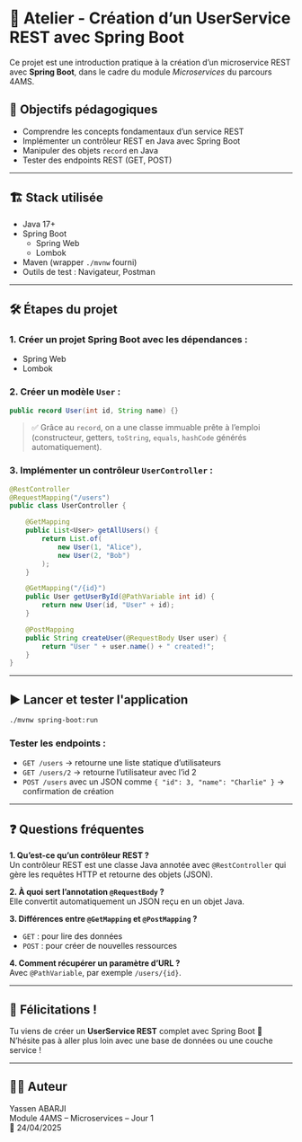 # 🧪 Atelier - Création d’un UserService REST avec Spring Boot

Ce projet est une introduction pratique à la création d’un microservice REST avec **Spring Boot**, dans le cadre du module _Microservices_ du parcours 4AMS.

## 🎯 Objectifs pédagogiques

- Comprendre les concepts fondamentaux d’un service REST
- Implémenter un contrôleur REST en Java avec Spring Boot
- Manipuler des objets `record` en Java
- Tester des endpoints REST (GET, POST)

---

## 🏗️ Stack utilisée

- Java 17+
- Spring Boot
  - Spring Web
  - Lombok
- Maven (wrapper `./mvnw` fourni)
- Outils de test : Navigateur, Postman

---

## 🛠️ Étapes du projet

### 1. Créer un projet Spring Boot avec les dépendances :

- Spring Web
- Lombok

### 2. Créer un modèle `User` :

```java
public record User(int id, String name) {}
```

> ✅ Grâce au `record`, on a une classe immuable prête à l’emploi (constructeur, getters, `toString`, `equals`, `hashCode` générés automatiquement).

### 3. Implémenter un contrôleur `UserController` :

```java
@RestController
@RequestMapping("/users")
public class UserController {

    @GetMapping
    public List<User> getAllUsers() {
        return List.of(
            new User(1, "Alice"),
            new User(2, "Bob")
        );
    }

    @GetMapping("/{id}")
    public User getUserById(@PathVariable int id) {
        return new User(id, "User" + id);
    }

    @PostMapping
    public String createUser(@RequestBody User user) {
        return "User " + user.name() + " created!";
    }
}
```

---

## ▶️ Lancer et tester l'application

```bash
./mvnw spring-boot:run
```

### Tester les endpoints :

- `GET /users` → retourne une liste statique d’utilisateurs
- `GET /users/2` → retourne l’utilisateur avec l’id 2
- `POST /users` avec un JSON comme `{ "id": 3, "name": "Charlie" }` → confirmation de création

---

## ❓ Questions fréquentes

**1. Qu’est-ce qu’un contrôleur REST ?**  
Un contrôleur REST est une classe Java annotée avec `@RestController` qui gère les requêtes HTTP et retourne des objets (JSON).

**2. À quoi sert l’annotation `@RequestBody` ?**  
Elle convertit automatiquement un JSON reçu en un objet Java.

**3. Différences entre `@GetMapping` et `@PostMapping` ?**

- `GET` : pour lire des données
- `POST` : pour créer de nouvelles ressources

**4. Comment récupérer un paramètre d’URL ?**  
Avec `@PathVariable`, par exemple `/users/{id}`.

---

## 🎉 Félicitations !

Tu viens de créer un **UserService REST** complet avec Spring Boot 🚀  
N’hésite pas à aller plus loin avec une base de données ou une couche service !

---

## 👨‍🏫 Auteur

Yassen ABARJI  
Module 4AMS – Microservices – Jour 1  
📅 24/04/2025
